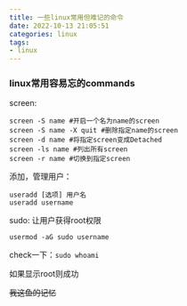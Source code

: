 ```yaml
---
title: 一些linux常用但难记的命令
date: 2022-10-13 21:05:51
categories: linux
tags: 
- linux
---
```

### linux常用容易忘的commands

screen:
```
screen -S name #开启一个名为name的screen
screen -S name -X quit #删除指定name的screen
screen -d name #将指定screen变成Detached
screen -ls name #列出所有screen
screen -r name #切换到指定screen
```
添加，管理用户：
```
useradd [选项] 用户名
useradd username
```

sudo:
让用户获得root权限
```
usermod -aG sudo username
```
check一下：<code>sudo whoami</code>

如果显示root则成功

<del>我这鱼的记忆</del>




